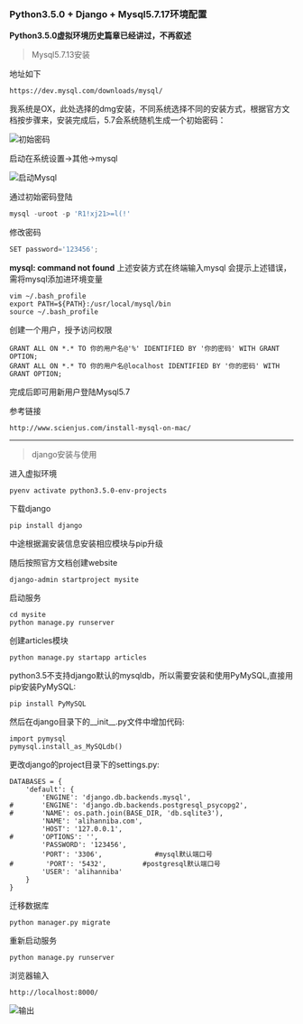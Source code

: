 ### Python3.5.0 + Django + Mysql5.7.17环境配置
**Python3.5.0虚拟环境历史篇章已经讲过，不再叙述**
> Mysql5.7.13安装

地址如下

```
https://dev.mysql.com/downloads/mysql/
```
我系统是OX，此处选择的dmg安装，不同系统选择不同的安装方式，根据官方文档按步骤来，安装完成后，5.7会系统随机生成一个初始密码：

![初始密码](https://share.alihanniba.com/mac/2017-02-26-Screen%20Shot%202017-02-26%20at%2011.44.26%20AM.png)

启动在系统设置->其他->mysql

![启动Mysql](https://share.alihanniba.com/mac/2017-02-26-Screen%20Shot%202017-02-26%20at%201.42.07%20PM.png)

通过初始密码登陆

```javascript
mysql -uroot -p 'R1!xj21>=l(!'
```

修改密码

```javascript
SET password='123456';
```

**mysql: command not found**
上述安装方式在终端输入mysql 会提示上述错误，需将mysql添加进环境变量

```
vim ~/.bash_profile
export PATH=${PATH}:/usr/local/mysql/bin
source ~/.bash_profile
```

创建一个用户，授予访问权限

```
GRANT ALL ON *.* TO 你的用户名@'%' IDENTIFIED BY '你的密码' WITH GRANT OPTION;
GRANT ALL ON *.* TO 你的用户名@localhost IDENTIFIED BY '你的密码' WITH GRANT OPTION;
```

完成后即可用新用户登陆Mysql5.7

参考链接

```
http://www.scienjus.com/install-mysql-on-mac/
```

---

>django安装与使用

进入虚拟环境

```
pyenv activate python3.5.0-env-projects
```

下载django

```
pip install django
```

中途根据漏安装信息安装相应模块与pip升级

随后按照官方文档创建website

```
django-admin startproject mysite
```
启动服务

```
cd mysite
python manage.py runserver
```

创建articles模块

```
python manage.py startapp articles
```

python3.5不支持django默认的mysqldb，所以需要安装和使用PyMySQL,直接用pip安装PyMySQL:

```
pip install PyMySQL
```

然后在django目录下的__init__.py文件中增加代码:

```
import pymysql           
pymysql.install_as_MySQLdb()  
```

更改django的project目录下的settings.py:

```
DATABASES = {
    'default': {
        'ENGINE': 'django.db.backends.mysql',
# 		'ENGINE': 'django.db.backends.postgresql_psycopg2',
#       'NAME': os.path.join(BASE_DIR, 'db.sqlite3'),
        'NAME': 'alihanniba.com',
        'HOST': '127.0.0.1',
#       'OPTIONS': '',
        'PASSWORD': '123456',
        'PORT': '3306',             #mysql默认端口号
#		 'PORT': '5432',         #postgresql默认端口号
        'USER': 'alihanniba'
    }
}
```

迁移数据库

```
python manager.py migrate 
```

重新启动服务

```
python manage.py runserver
```

浏览器输入

```
http://localhost:8000/
```
![输出](https://share.alihanniba.com/mac/2017-02-26-Screen%20Shot%202017-02-26%20at%202.04.06%20PM.png)
